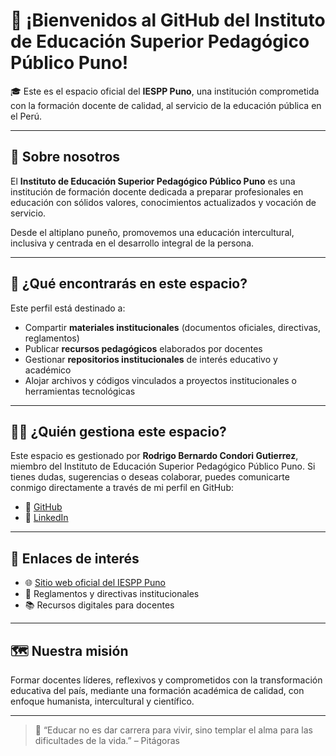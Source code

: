 # 👋 ¡Bienvenidos al GitHub del Instituto de Educación Superior Pedagógico Público Puno!

🎓 Este es el espacio oficial del **IESPP Puno**, una institución comprometida con la formación docente de calidad, al servicio de la educación pública en el Perú.

---

## 🏫 Sobre nosotros

El **Instituto de Educación Superior Pedagógico Público Puno** es una institución de formación docente dedicada a preparar profesionales en educación con sólidos valores, conocimientos actualizados y vocación de servicio.

Desde el altiplano puneño, promovemos una educación intercultural, inclusiva y centrada en el desarrollo integral de la persona.

---

## 📂 ¿Qué encontrarás en este espacio?

Este perfil está destinado a:

- Compartir **materiales institucionales** (documentos oficiales, directivas, reglamentos)
- Publicar **recursos pedagógicos** elaborados por docentes
- Gestionar **repositorios institucionales** de interés educativo y académico
- Alojar archivos y códigos vinculados a proyectos institucionales o herramientas tecnológicas

---

## 🙋‍♂️ ¿Quién gestiona este espacio?

Este espacio es gestionado por **Rodrigo Bernardo Condori Gutierrez**, miembro del Instituto de Educación Superior Pedagógico Público Puno. Si tienes dudas, sugerencias o deseas colaborar, puedes comunicarte conmigo directamente a través de mi perfil en GitHub:

- 👤 [GitHub](https://github.com/RodrigoCG1281)
- 🔗 [LinkedIn](https://www.linkedin.com/in/rodrigobernardocg) 

---

## 🔗 Enlaces de interés

- 🌐 [Sitio web oficial del IESPP Puno](https://www.pedagogicopuno.edu.pe)
- 📑 Reglamentos y directivas institucionales
- 📚 Recursos digitales para docentes

---

## 🗺️ Nuestra misión

Formar docentes líderes, reflexivos y comprometidos con la transformación educativa del país, mediante una formación académica de calidad, con enfoque humanista, intercultural y científico.

---

> 💬 “Educar no es dar carrera para vivir, sino templar el alma para las dificultades de la vida.” – Pitágoras

